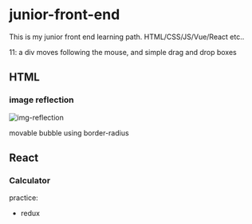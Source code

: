 # junior-front-end
This is my junior front end learning path. HTML/CSS/JS/Vue/React etc..

11: a div moves following the mouse, and simple drag and drop boxes
## HTML
### image reflection
![img-reflection](https://github.com/zhengmianmian/junior-front-end/assets/61965934/95e131b6-9b66-4833-8942-17b0af7267ca)

movable bubble using border-radius

## React
### Calculator
practice:
 - redux
